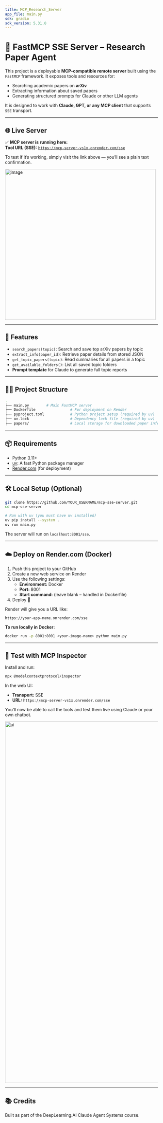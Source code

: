 ```yaml
---
title: MCP_Research_Server
app_file: main.py
sdk: gradio
sdk_version: 5.31.0
---
```

# 🧠 FastMCP SSE Server – Research Paper Agent

This project is a deployable **MCP-compatible remote server** built using the `FastMCP` framework. It exposes tools and resources for:

- Searching academic papers on **arXiv**
- Extracting information about saved papers
- Generating structured prompts for Claude or other LLM agents

It is designed to work with **Claude, GPT, or any MCP client** that supports `SSE` transport.

---

## 🌐 Live Server

✅ **MCP server is running here:**  
**Tool URL (SSE):** [`https://mcp-server-vs1x.onrender.com/sse`](https://mcp-server-vs1x.onrender.com/sse)

To test if it’s working, simply visit the link above — you’ll see a plain text confirmation.

<img width="496" alt="image" src="https://github.com/user-attachments/assets/90fc6c84-a7af-4f73-9e7e-fce36f7234e5" />


---

## 🚀 Features

- `search_papers(topic)`: Search and save top arXiv papers by topic
- `extract_info(paper_id)`: Retrieve paper details from stored JSON
- `get_topic_papers(topic)`: Read summaries for all papers in a topic
- `get_available_folders()`: List all saved topic folders
- **Prompt template** for Claude to generate full topic reports

---

## 🧑‍💻 Project Structure

```bash
.
├── main.py        # Main FastMCP server
├── Dockerfile                # For deployment on Render
├── pyproject.toml            # Python project setup (required by uv)
├── uv.lock                   # Dependency lock file (required by uv)
├── papers/                   # Local storage for downloaded paper info
```

---

## 📦 Requirements

- Python 3.11+
- [uv](https://github.com/astral-sh/uv): A fast Python package manager
- [Render.com](https://render.com) (for deployment)

---

## 🛠️ Local Setup (Optional)

```bash
git clone https://github.com/YOUR_USERNAME/mcp-sse-server.git
cd mcp-sse-server

# Run with uv (you must have uv installed)
uv pip install --system .
uv run main.py
```

The server will run on `localhost:8001/sse`.

---

## ☁️ Deploy on Render.com (Docker)

1. Push this project to your GitHub
2. Create a new web service on Render
3. Use the following settings:
   - **Environment:** Docker
   - **Port:** 8001
   - **Start command:** (leave blank – handled in Dockerfile)
4. Deploy 🚀

Render will give you a URL like:
```
https://your-app-name.onrender.com/sse
```

**To run locally in Docker:**

```bash
docker run -p 8001:8001 <your-image-name> python main.py
```

---

## 🧪 Test with MCP Inspector

Install and run:

```bash
npx @modelcontextprotocol/inspector
```

In the web UI:
- **Transport:** SSE
- **URL:** `https://mcp-server-vs1x.onrender.com/sse`

You’ll now be able to call the tools and test them live using Claude or your own chatbot.

<img width="1188" alt="ui" src="https://github.com/user-attachments/assets/4c9eceb4-ce4f-42f5-bc01-ed1004ff29cd" />

---

## 📚 Credits

Built as part of the DeepLearning.AI Claude Agent Systems course.
